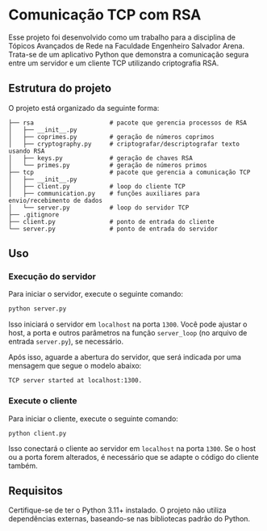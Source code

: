 # Comunicação TCP com RSA

Esse projeto foi desenvolvido como um trabalho para a disciplina de Tópicos Avançados de Rede na Faculdade Engenheiro Salvador Arena. Trata-se de um aplicativo Python que demonstra a comunicação segura entre um servidor e um cliente TCP utilizando criptografia RSA.

## Estrutura do projeto

O projeto está organizado da seguinte forma:

```
├── rsa                     # pacote que gerencia processos de RSA
│   ├── __init__.py 
│   ├── coprimes.py         # geração de números coprimos
│   ├── cryptography.py     # criptografar/descriptografar texto usando RSA
│   ├── keys.py             # geração de chaves RSA
│   └── primes.py           # geração de números primos
├── tcp                     # pacote que gerencia a comunicação TCP
│   ├── __init__.py
│   ├── client.py           # loop do cliente TCP
│   ├── communication.py    # funções auxiliares para envio/recebimento de dados
│   └── server.py           # loop do servidor TCP
├── .gitignore
├── client.py               # ponto de entrada do cliente
└── server.py               # ponto de entrada do servidor
```

## Uso

### Execução do servidor

Para iniciar o servidor, execute o seguinte comando:

```bash
python server.py
```

Isso iniciará o servidor em `localhost` na porta `1300`. Você pode ajustar o host, a porta e outros parâmetros na função `server_loop` (no arquivo de entrada `server.py`), se necessário.

Após isso, aguarde a abertura do servidor, que será indicada por uma mensagem que segue o modelo abaixo:

```
TCP server started at localhost:1300.
```

### Execute o cliente

Para iniciar o cliente, execute o seguinte comando:

```
python client.py
```

Isso conectará o cliente ao servidor em `localhost` na porta `1300`. Se o host ou a porta forem alterados, é necessário que se adapte o código do cliente também.

## Requisitos

Certifique-se de ter o Python 3.11+ instalado. O projeto não utiliza dependências externas, baseando-se nas bibliotecas padrão do Python.